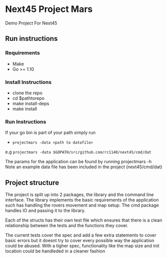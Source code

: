 # Next45 Project Mars
Demo Project For Next45

## Run instructions

### Requirements

* Make 
* Go >= 1.10

### Install Instructions

- clone the repo 
- cd $pathtorepo
- make install-deps
- make install

### Run Instructions

If your go bin is part of your path simply run

- `projectmars -data <path to datafile>`


e.g `projectmars -data $GOPATH/src/github.com/rc1140/next45/cmd/dat`

The params for the application can be found by running projectmars -h
Note an example data file has been included in the project (next45/cmd/dat)

## Project structure

The project is split up into 2 packages, the library and the command line interface.
The library implements the basic requirements of the application such has handling 
the rovers movement and map setup. The cmd package handles IO and passing it to the library.

Each of the structs has their own test file which ensures that there is a clean relationship
between the tests and the functions they cover.

The current tests cover the spec and add a few extra statements to cover basic errors but it doesnt 
try to cover every possible way the application could be abused. With a tigher spec, functionality 
like the map size and init location could be handleded in a cleaner fashion
